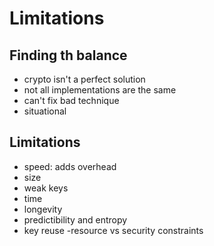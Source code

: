 # Limitations

## Finding th balance

- crypto isn't a perfect solution
- not all implementations are the same
- can't fix bad technique
- situational

## Limitations

- speed: adds overhead
- size
- weak keys
- time
- longevity
- predictibility and entropy
- key reuse
  -resource vs security constraints
